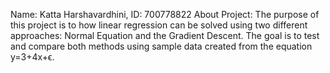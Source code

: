 Name: Katta Harshavardhini, ID: 700778822
About Project: The purpose of this project is to how linear regression can be solved using two different approaches: Normal Equation and the Gradient Descent.
The goal is to test and compare both methods using sample data created from the equation y=3+4x+ϵ.
